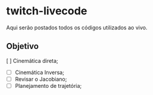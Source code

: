 # twitch-livecode
Aqui serão postados todos os códigos utilizados ao vivo.


## Objetivo 

[ ] Cinemática direta;
- [ ] Cinemática Inversa;
- [ ] Revisar o Jacobiano;
- [ ] Planejamento de trajetória;

